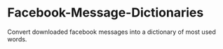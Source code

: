 # Facebook-Message-Dictionaries

Convert downloaded facebook messages into a dictionary of most used words.
